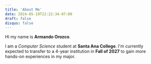 ```yaml
---
title: 'About Me'
date: 2024-05-19T22:22:34-07:00
draft: false
disqus: false
---
```


Hi my name is **Armando Orozco**. 

I am a *Computer Science* student at **Santa Ana College**. I'm currently expected to transfer to a 4-year institution in **Fall of 2027** to gain more hands-on experiences in my major. 